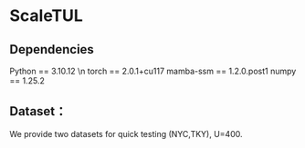 # ScaleTUL
## Dependencies
Python == 3.10.12 \n
torch == 2.0.1+cu117 
mamba-ssm == 1.2.0.post1 
numpy == 1.25.2 
## Dataset：
We provide two datasets for quick testing (NYC,TKY), U=400.
